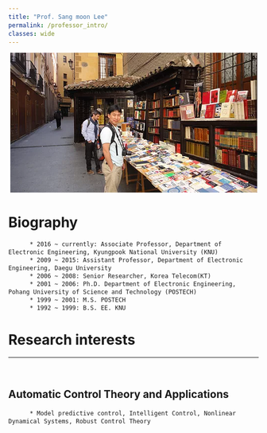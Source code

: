 ```yaml
---
title: "Prof. Sang moon Lee"
permalink: /professor_intro/
classes: wide
---
```


<p align="center"><img src="/assets/images/professor.jpg"></p>

#      Biography

          * 2016 ~ currently: Associate Professor, Department of Electronic Engineering, Kyungpook National University (KNU)
          * 2009 ~ 2015: Assistant Professor, Department of Electronic Engineering, Daegu University
          * 2006 ~ 2008: Senior Researcher, Korea Telecom(KT)
          * 2001 ~ 2006: Ph.D. Department of Electronic Engineering, Pohang University of Science and Technology (POSTECH)
          * 1999 ~ 2001: M.S. POSTECH
          * 1992 ~ 1999: B.S. EE. KNU
          
          
#      Research interests

***
<br>

## Automatic Control Theory and Applications
           
          * Model predictive control, Intelligent Control, Nonlinear Dynamical Systems, Robust Control Theory
